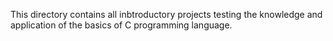 This directory contains all inbtroductory projects testing the knowledge and application of the basics of C programming language.
